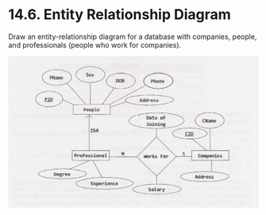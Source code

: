 # 14.6. Entity Relationship Diagram
Draw an entity-relationship diagram for a database with companies,
people, and professionals (people who work for companies).

![Relationship Diagram](./diagram.png)